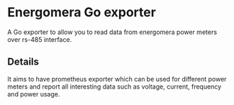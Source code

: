 Energomera Go exporter
========
A Go exporter to allow you to read data from energomera
power meters over rs-485 interface.

Details
-------
It aims to have prometheus exporter which can be used 
for different power meters and report all interesting data
such as voltage, current, frequency and power usage.
